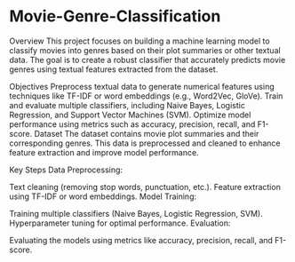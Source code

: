 # Movie-Genre-Classification
Overview
This project focuses on building a machine learning model to classify movies into genres based on their plot summaries or other textual data. The goal is to create a robust classifier that accurately predicts movie genres using textual features extracted from the dataset.

Objectives
Preprocess textual data to generate numerical features using techniques like TF-IDF or word embeddings (e.g., Word2Vec, GloVe).
Train and evaluate multiple classifiers, including Naive Bayes, Logistic Regression, and Support Vector Machines (SVM).
Optimize model performance using metrics such as accuracy, precision, recall, and F1-score.
Dataset
The dataset contains movie plot summaries and their corresponding genres. This data is preprocessed and cleaned to enhance feature extraction and improve model performance.

Key Steps
Data Preprocessing:

Text cleaning (removing stop words, punctuation, etc.).
Feature extraction using TF-IDF or word embeddings.
Model Training:

Training multiple classifiers (Naive Bayes, Logistic Regression, SVM).
Hyperparameter tuning for optimal performance.
Evaluation:

Evaluating the models using metrics like accuracy, precision, recall, and F1-score.
